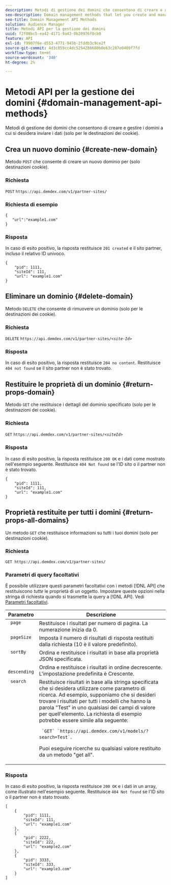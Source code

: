 ```yaml
---
description: Metodi di gestione dei domini che consentono di creare e gestire i domini a cui si desidera inviare i dati (solo per le destinazioni dei cookie).
seo-description: Domain management methods that let you create and manage the domains to which you want to send data (for cookie destinations only).
seo-title: Domain Management API Methods
solution: Audience Manager
title: Metodi API per la gestione dei domini
uuid: f2f08bc5-ea42-4171-9a43-0b20976f0cb0
feature: API
exl-id: f9907f6e-d553-4771-945b-2fddb3c9ce2f
source-git-commit: 4d3c859cc4dc5294286680b0e63c287e0409f7fd
workflow-type: tm+mt
source-wordcount: '340'
ht-degree: 2%

---
```


# Metodi API per la gestione dei domini {#domain-management-api-methods}

Metodi di gestione dei domini che consentono di creare e gestire i domini a cui si desidera inviare i dati (solo per le destinazioni dei cookie).

<!-- c_partner_site.xml -->

## Crea un nuovo dominio {#create-new-domain}

Metodo `POST` che consente di creare un nuovo dominio per (solo destinazioni cookie).

<!-- r_post_new_partner_site.xml -->

### Richiesta

`POST` `https://api.demdex.com/v1/partner-sites/`

### Richiesta di esempio

```
{
   "url":"example1.com"
}
```

### Risposta

In caso di esito positivo, la risposta restituisce `201 created` e il sito partner, incluso il relativo ID univoco.

```
{
    "pid": 1111,
    "siteId": 111,
    "url": "example1.com"
}
```

## Eliminare un dominio {#delete-domain}

Metodo `DELETE` che consente di rimuovere un dominio (solo per le destinazioni dei cookie).

<!-- r_delete_partner_site.xml -->

### Richiesta

`DELETE` `https://api.demdex.com/v1/partner-sites/`*`<site-Id>`*

### Risposta

In caso di esito positivo, la risposta restituisce `204 no content`. Restituisce `404 not found` se il sito partner non è stato trovato.

## Restituire le proprietà di un dominio {#return-props-domain}

Metodo `GET` che restituisce i dettagli del dominio specificato (solo per le destinazioni dei cookie).

<!-- r_get_partner_site.xml -->

### Richiesta

`GET` `https://api.demdex.com/v1/partner-sites/`*`<siteId>`*

### Risposta

In caso di esito positivo, la risposta restituisce `200 OK` e i dati come mostrato nell&#39;esempio seguente. Restituisce `404 Not found` se l&#39;ID sito o il partner non è stato trovato.

```
{
    "pid": 1111,
    "siteId": 111,
    "url": "example1.com"
}
```

## Proprietà restituite per tutti i domini {#return-props-all-domains}

Un metodo `GET` che restituisce informazioni su tutti i tuoi domini (solo per destinazioni cookie).

<!-- r_get_partner_sites.xml -->

### Richiesta

`GET https://api.demdex.com/v1/partner-sites/`

### Parametri di query facoltativi

È possibile utilizzare questi parametri facoltativi con i metodi [!DNL API] che restituiscono *tutte* le proprietà di un oggetto. Impostare queste opzioni nella stringa di richiesta quando si trasmette la query a [!DNL API]. Vedi [Parametri facoltativi](../../api/rest-api-main/aam-api-getting-started.md#optional-api-query-parameters).

<table id="table_B05A8EE22C9A4C72B84A8479E1AB7D0A"> 
 <thead> 
  <tr> 
   <th colname="col1" class="entry"> Parametro </th> 
   <th colname="col2" class="entry"> Descrizione </th> 
  </tr>
 </thead>
 <tbody> 
  <tr valign="top"> 
   <td colname="col1"><code> page</code> </td> 
   <td colname="col2"> Restituisce i risultati per numero di pagina. La numerazione inizia da 0. </td> 
  </tr> 
  <tr valign="top"> 
   <td colname="col1"><code> pageSize</code> </td> 
   <td colname="col2"> Imposta il numero di risultati di risposta restituiti dalla richiesta (10 è il valore predefinito). </td>
  </tr>
  <tr valign="top"> 
   <td colname="col1"><code> sortBy</code> </td> 
   <td colname="col2"> Ordina e restituisce i risultati in base alla proprietà JSON specificata. </td>
  </tr>
  <tr valign="top"> 
   <td colname="col1"><code> descending</code> </td>
   <td colname="col2"> Ordina e restituisce i risultati in ordine decrescente. L'impostazione predefinita è Crescente. </td>
  </tr>
  <tr valign="top">
   <td colname="col1"><code> search</code> </td>
   <td colname="col2">Restituisce risultati in base alla stringa specificata che si desidera utilizzare come parametro di ricerca. Ad esempio, supponiamo che si desideri trovare i risultati per tutti i modelli che hanno la parola "Test" in uno qualsiasi dei campi di valore per quell'elemento. La richiesta di esempio potrebbe essere simile alla seguente: <p><code> `GET` `https://api.demdex.com/v1/models/?search=Test`</code>. </p> <p>Puoi eseguire ricerche su qualsiasi valore restituito da un metodo "get all". </p> </td>
  </tr> 
 </tbody> 
</table>

### Risposta

In caso di esito positivo, la risposta restituisce `200 OK` e i dati in un array, come illustrato nell&#39;esempio seguente. Restituisce `404 Not found` se l&#39;ID sito o il partner non è stato trovato.

```
[
    {
        "pid": 1111,
        "siteId": 111,
        "url": "example1.com"
    },
    {
        "pid": 2222,
        "siteId": 222,
        "url": "example2.com"
    },
    {
        "pid": 3333,
        "siteId": 333,
        "url": "example3.com"
    }
]
```
